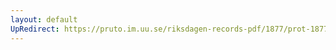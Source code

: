 ```yaml
---
layout: default
UpRedirect: https://pruto.im.uu.se/riksdagen-records-pdf/1877/prot-1877--fk--007/prot-1877--fk--007_025.pdf
---
```

